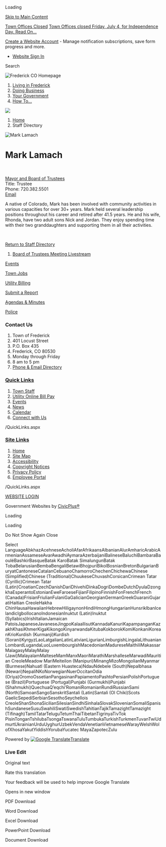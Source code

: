 Loading

[Skip to Main Content](https://frederickco.gov/Directory.aspx?EID=117%2F)

[Town Offices Closed](https://frederickco.gov/AlertCenter.aspx) [Town Offices closed Friday, July 4, for Independence Day. Read On...](https://frederickco.gov/AlertCenter.aspx?AID=Town-Offices-closed-Friday-July-4-for-In-38)

[Create a Website Account](https://frederickco.gov/MyAccount/ProfileCreate) - Manage notification subscriptions, save form progress and more.   

- [Website Sign In](https://frederickco.gov/MyAccount)

Search

![Frederick CO Homepage](https://frederickco.gov/ImageRepository/Document?documentID=22534)

1. [Living in Frederick](https://frederickco.gov/220/Living-in-Frederick)
2. [Doing Business](https://frederickco.gov/672/Doing-Business)
3. [Your Government](https://frederickco.gov/280/Your-Government)
4. [How To...](https://frederickco.gov/190/How-To)

<!--THE END-->

![](https://frederickco.gov/ImageRepository/Document?documentID=22532)

1. [Home](https://frederickco.gov)
2. Staff Directory

![Mark Lamach](https://frederickco.gov/ImageRepository/Document?documentID=19351 "Mark Lamach")

# Mark Lamach

 

[Mayor and Board of Trustees](https://frederickco.gov/Directory.aspx?DID=15)  
Title: Trustee  
Phone: 720.382.5501  
[Email](mailto:MLamach@frederickco.gov)

A native of Colorado, Mark has been involved with community activities in various capacities for over 30+ years. Mark held several leadership positions throughout his career and retired after 41.5 years. He and his wife, Rhonda, have two adult sons Nick and Jordan. They enjoy spending time with their two granddaughters and supporting them in all their activities.

 

[Return to Staff Directory](https://frederickco.gov/Directory.aspx)

1. [Board of Trustees Meeting Livestream](https://frederickco.gov/CivicMedia?CID=1)

[Events](https://frederickco.gov/316/Communications-Engagement)

[Town Jobs](https://frederickco.gov/344/Town-Job-Opportunities)

[Utility Billing](https://www.municipalonlinepayments.com/frederickco/utilities)

[Submit a Report](https://frederickco.gov/1004/Submit-a-Report)

[Agendas &amp; Minutes](https://frederickco.gov/1100/Agenda-Portal)

[Police](https://frederickco.gov/360/Police)

### Contact Us

1. Town of Frederick
2. 401 Locust Street
3. P.O. Box 435
4. Frederick, CO 80530
5. Monday through Friday
6. 8 am to 5 pm
7. [Phone &amp; Email Directory](https://frederickco.gov/Directory.aspx)

### [Quick Links](https://frederickco.gov/QuickLinks.aspx?CID=64)

1. [Town Staff](https://frederickco.gov/Directory.aspx)
2. [Utility Online Bill Pay](https://www.municipalonlinepayments.com/frederickco/utilities)
3. [Events](https://frederickco.gov/234/Events)
4. [News](https://frederickco.gov/civicalerts.aspx)
5. [Calendar](https://frederickco.gov/calendar.aspx)
6. [Connect with Us](https://frederickco.gov/196/Connect-With)

/QuickLinks.aspx

### [Site Links](https://frederickco.gov/QuickLinks.aspx?CID=56)

1. [Home](https://frederickco.gov)
2. [Site Map](https://frederickco.gov/sitemap)
3. [Accessibility](https://frederickco.gov/1090/Policies)
4. [Copyright Notices](https://frederickco.gov/copyright)
5. [Privacy Policy](https://frederickco.gov/522/Privacy-Policy)
6. [Employee Portal](https://frederickco.gov/72/Employee-Portal)

/QuickLinks.aspx

[WEBSITE LOGIN](https://frederickco.gov/myaccount)

Government Websites by [CivicPlus®](https://connect.civicplus.com/referral)

Loading

Loading

Do Not Show Again Close

Select LanguageAbkhazAcehneseAcholiAfarAfrikaansAlbanianAlurAmharicArabicArmenianAssameseAvarAwadhiAymaraAzerbaijaniBalineseBaluchiBambaraBaouléBashkirBasqueBatak KaroBatak SimalungunBatak TobaBelarusianBembaBengaliBetawiBhojpuriBikolBosnianBretonBulgarianBuryatCantoneseCatalanCebuanoChamorroChechenChichewaChinese (Simplified)Chinese (Traditional)ChuukeseChuvashCorsicanCrimean Tatar (Cyrillic)Crimean Tatar (Latin)CroatianCzechDanishDariDhivehiDinkaDogriDombeDutchDyulaDzongkhaEsperantoEstonianEweFaroeseFijianFilipinoFinnishFonFrenchFrench (Canada)FrisianFriulianFulaniGaGalicianGeorgianGermanGreekGuaraniGujaratiHaitian CreoleHakha ChinHausaHawaiianHebrewHiligaynonHindiHmongHungarianHunsrikIbanIcelandicIgboIlocanoIndonesianInuktut (Latin)Inuktut (Syllabics)IrishItalianJamaican PatoisJapaneseJavaneseJingpoKalaallisutKannadaKanuriKapampanganKazakhKhasiKhmerKigaKikongoKinyarwandaKitubaKokborokKomiKonkaniKoreanKrioKurdish (Kurmanji)Kurdish (Sorani)KyrgyzLaoLatgalianLatinLatvianLigurianLimburgishLingalaLithuanianLombardLugandaLuoLuxembourgishMacedonianMadureseMaithiliMakassarMalagasyMalayMalay (Jawi)MalayalamMalteseMamManxMaoriMarathiMarshalleseMarwadiMauritian CreoleMeadow MariMeiteilon (Manipuri)MinangMizoMongolianMyanmar (Burmese)Nahuatl (Eastern Huasteca)NdauNdebele (South)Nepalbhasa (Newari)NepaliNKoNorwegianNuerOccitanOdia (Oriya)OromoOssetianPangasinanPapiamentoPashtoPersianPolishPortuguese (Brazil)Portuguese (Portugal)Punjabi (Gurmukhi)Punjabi (Shahmukhi)QuechuaQʼeqchiʼRomaniRomanianRundiRussianSami (North)SamoanSangoSanskritSantali (Latin)Santali (Ol Chiki)Scots GaelicSepediSerbianSesothoSeychellois CreoleShanShonaSicilianSilesianSindhiSinhalaSlovakSlovenianSomaliSpanishSundaneseSusuSwahiliSwatiSwedishTahitianTajikTamazightTamazight (Tifinagh)TamilTatarTeluguTetumThaiTibetanTigrinyaTivTok PisinTonganTshilubaTsongaTswanaTuluTumbukaTurkishTurkmenTuvanTwiUdmurtUkrainianUrduUyghurUzbekVendaVenetianVietnameseWarayWelshWolofXhosaYakutYiddishYorubaYucatec MayaZapotecZulu

Powered by [![Google Translate](https://www.gstatic.com/images/branding/googlelogo/1x/googlelogo_color_42x16dp.png)Translate](https://translate.google.com)

### Live Edit

Original text

Rate this translation

Your feedback will be used to help improve Google Translate

Opens in new window

PDF Download

Word Download

Excel Download

PowerPoint Download

Document Download